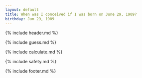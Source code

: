 ```yaml
---
layout: default
title: When was I conceived if I was born on June 29, 1909?
birthday: Jun 29, 1909
---
```


{% include header.md %}

{% include guess.md %}

{% include calculate.md %}

{% include safety.md %}

{% include footer.md %}



